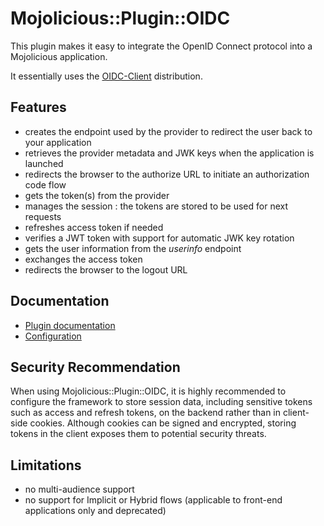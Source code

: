 # Mojolicious::Plugin::OIDC

This plugin makes it easy to integrate the OpenID Connect protocol into a Mojolicious application.

It essentially uses the [OIDC-Client](https://metacpan.org/dist/OIDC-Client) distribution.

## Features

- creates the endpoint used by the provider to redirect the user back to your application
- retrieves the provider metadata and JWK keys when the application is launched
- redirects the browser to the authorize URL to initiate an authorization code flow
- gets the token(s) from the provider
- manages the session : the tokens are stored to be used for next requests
- refreshes access token if needed
- verifies a JWT token with support for automatic JWK key rotation
- gets the user information from the *userinfo* endpoint
- exchanges the access token
- redirects the browser to the logout URL

## Documentation

- [Plugin documentation](https://metacpan.org/pod/Mojolicious::Plugin::OIDC)
- [Configuration](https://metacpan.org/pod/OIDC::Client::Config)

## Security Recommendation

When using Mojolicious::Plugin::OIDC, it is highly recommended to configure the framework to store session data, including sensitive tokens such as access and refresh tokens, on the backend rather than in client-side cookies. Although cookies can be signed and encrypted, storing tokens in the client exposes them to potential security threats.

## Limitations

- no multi-audience support
- no support for Implicit or Hybrid flows (applicable to front-end applications only and deprecated)
